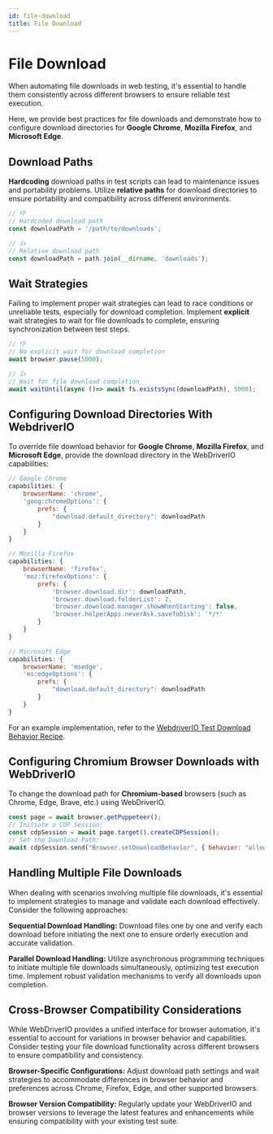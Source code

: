 ```yaml
---
id: file-download
title: File Download
---
```


# File Download

When automating file downloads in web testing, it's essential to handle them consistently across different browsers to ensure reliable test execution.

Here, we provide best practices for file downloads and demonstrate how to configure download directories for **Google Chrome**, **Mozilla Firefox**, and **Microsoft Edge**.

## Download Paths

**Hardcoding** download paths in test scripts can lead to maintenance issues and portability problems. Utilize **relative paths** for download directories to ensure portability and compatibility across different environments.

```javascript
// 👎
// Hardcoded download path
const downloadPath = '/path/to/downloads';

// 👍
// Relative download path
const downloadPath = path.join(__dirname, 'downloads');
```

## Wait Strategies

Failing to implement proper wait strategies can lead to race conditions or unreliable tests, especially for download completion. Implement **explicit** wait strategies to wait for file downloads to complete, ensuring synchronization between test steps.

```javascript
// 👎
// No explicit wait for download completion
await browser.pause(5000);

// 👍
// Wait for file download completion
await waitUntil(async ()=> await fs.existsSync(downloadPath), 5000);
```

## Configuring Download Directories With WebdriverIO

To override file download behavior for **Google Chrome**, **Mozilla Firefox**, and **Microsoft Edge**, provide the download directory in the WebDriverIO capabilities:

```javascript
// Google Chrome
capabilities: {
    browserName: 'chrome',
    'goog:chromeOptions': {
        prefs: {
            "download.default_directory": downloadPath
        }
    }
}

// Mozilla Firefox
capabilities: {
    browserName: 'firefox',
    'moz:firefoxOptions': {
        prefs: {
            'browser.download.dir': downloadPath,
            'browser.download.folderList': 2,
            'browser.download.manager.showWhenStarting': false,
            'browser.helperApps.neverAsk.saveToDisk': '*/*'
        }
    }
}

// Microsoft Edge
capabilities: {
    browserName: 'msedge',
    'ms:edgeOptions': {
        prefs: {
            "download.default_directory": downloadPath
        }
    }
}
```

For an example implementation, refer to the [WebdriverIO Test Download Behavior Recipe](https://github.com/webdriverio/example-recipes/tree/main/testDownloadBehavior).

## Configuring Chromium Browser Downloads with WebDriverIO

To change the download path for __Chromium-based__ browsers (such as Chrome, Edge, Brave, etc.) using WebDriverIO.

```javascript
const page = await browser.getPuppeteer();
// Initiate a CDP Session:
const cdpSession = await page.target().createCDPSession();
// Set the Download Path:
await cdpSession.send("Browser.setDownloadBehavior", { behavior: "allow", downloadPath: downloadPath });
```

## Handling Multiple File Downloads

When dealing with scenarios involving multiple file downloads, it's essential to implement strategies to manage and validate each download effectively. Consider the following approaches:

__Sequential Download Handling:__ Download files one by one and verify each download before initiating the next one to ensure orderly execution and accurate validation.

__Parallel Download Handling:__ Utilize asynchronous programming techniques to initiate multiple file downloads simultaneously, optimizing test execution time. Implement robust validation mechanisms to verify all downloads upon completion.

## Cross-Browser Compatibility Considerations

While WebDriverIO provides a unified interface for browser automation, it's essential to account for variations in browser behavior and capabilities. Consider testing your file download functionality across different browsers to ensure compatibility and consistency.

__Browser-Specific Configurations:__ Adjust download path settings and wait strategies to accommodate differences in browser behavior and preferences across Chrome, Firefox, Edge, and other supported browsers.

__Browser Version Compatibility:__ Regularly update your WebDriverIO and browser versions to leverage the latest features and enhancements while ensuring compatibility with your existing test suite.
